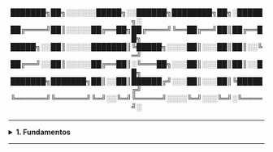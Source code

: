 
<div align="Center"> 
  

<h4>

███████╗██╗░░░░░░█████╗░░██████╗████████╗██╗░█████╗░
██╔════╝██║░░░░░██╔══██╗██╔════╝╚══██╔══╝██║██╔══██╗
█████╗░░██║░░░░░███████║╚█████╗░░░░██║░░░██║██║░░╚═╝
██╔══╝░░██║░░░░░██╔══██║░╚═══██╗░░░██║░░░██║██║░░██╗
███████╗███████╗██║░░██║██████╔╝░░░██║░░░██║╚█████╔╝
╚══════╝╚══════╝╚═╝░░╚═╝╚═════╝░░░░╚═╝░░░╚═╝░╚════╝░
</h4>
</div>

----

<details>
  <summary><b> 1. Fundamentos</b></summary>
<div align="Left"> 
<br>

E1.1 - O que é o "Elastic Stack"?  
 >  Conjunto de ferramentas criadas pela Elastic - visando coleta, armazenamento, busca, análise e visualização de dados;  
 >  Principalmente, dados de logs, métricas e eventos;  
 >  Usado para monitoramento, observabilidade, análise de segurança e business intelligence.   
  
E1.2 - Componentes do Elastic Stack:  
 > - Elasticsearch: Motor de busca e análise de dados - como se fosse um banco de dados orientado a documentos (JSON);  
 > - Logstash: Ferramenta de ETL (Extract, Transform, Load) - coleta os dados das fontes e envia ao Elasticsearch;  
 > - Kibana: Interface de Visualização do Elastic Stack;   
 > - Beats: Agentes que coletam os dados diretamente...  
 >   - Filebeat: Logs;  
 >   - Metricbeat: Métricas;  
 >   - Packetbeat: Rede;  
 >   - Auditbeat: Processos, Auditoria;  
 >   - Heartbeat: Serviços e Tempo de Resposta;  
 >     - Journalbeat: systemd journal (Depreciado).
 > - Elastic APM: Performance de Aplicações;  
 > - Elastic Security: Monitoramento e Análise de Segurança.
  
E1.3 - Diferença entre ELK e EFK  
 > ELK: Stack com o uso do Logstash - "L" - Pipelines complexos de dados e transformações avançadas (Mais pesado);  
 > EFK: Stack com o uso do Fluentd - "F" - Fácil integração com Pods e Clusters, usado muito com Containers e Kubernetes (Mais leve).  



</div> 
</details>

----
